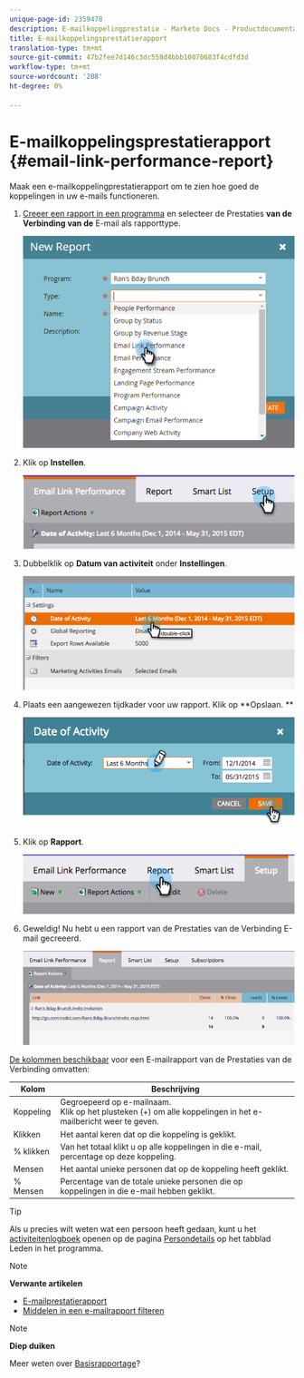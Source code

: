 ```yaml
---
unique-page-id: 2359478
description: E-mailkoppelingprestatie - Marketo Docs - Productdocumentatie
title: E-mailkoppelingsprestatierapport
translation-type: tm+mt
source-git-commit: 47b2fee7d146c3dc558d4bbb10070683f4cdfd3d
workflow-type: tm+mt
source-wordcount: '208'
ht-degree: 0%

---
```



# E-mailkoppelingsprestatierapport {#email-link-performance-report}

Maak een e-mailkoppelingprestatierapport om te zien hoe goed de koppelingen in uw e-mails functioneren.

1. [Creeer een rapport in een programma](../../../../product-docs/reporting/basic-reporting/creating-reports/create-a-report-in-a-program.md) en selecteer de Prestaties **van de Verbinding van de** E-mail als rapporttype.

   ![](assets/image2017-3-29-9-3a10-3a41.png)

1. Klik op **Instellen**.

   ![](assets/image2015-5-20-11-3a18-3a0.png)

1. Dubbelklik op **Datum van activiteit** onder **Instellingen**.

   ![](assets/image2015-5-20-11-3a18-3a59.png)

1. Plaats een aangewezen tijdkader voor uw rapport. Klik op **Opslaan. **

   ![](assets/image2015-5-20-11-3a20-3a52.png)

1. Klik op **Rapport**.

   ![](assets/image2015-5-20-11-3a22-3a24.png)

1. Geweldig! Nu hebt u een rapport van de Prestaties van de Verbinding E-mail gecreeerd.

   ![](assets/image2015-5-20-11-3a23-3a33.png)

[De kolommen beschikbaar](../../../../product-docs/reporting/basic-reporting/editing-reports/select-report-columns.md) voor een E-mailrapport van de Prestaties van de Verbinding omvatten:

<table> 
 <thead> 
  <tr> 
   <th colspan="1" rowspan="1">Kolom</th> 
   <th colspan="1" rowspan="1">Beschrijving</th> 
  </tr> 
 </thead> 
 <tbody> 
  <tr> 
   <td colspan="1" rowspan="1">Koppeling</td> 
   <td colspan="1" rowspan="1">Gegroepeerd op e-mailnaam.<br>Klik op het plusteken (+) om alle koppelingen in het e-mailbericht weer te geven.</td> 
  </tr> 
  <tr> 
   <td colspan="1" rowspan="1">Klikken</td> 
   <td colspan="1" rowspan="1">Het aantal keren dat op die koppeling is geklikt.</td> 
  </tr> 
  <tr> 
   <td colspan="1" rowspan="1">% klikken</td> 
   <td colspan="1" rowspan="1">Van het totaal klikt u op alle koppelingen in die e-mail, percentage op deze koppeling.</td> 
  </tr> 
  <tr> 
   <td colspan="1" rowspan="1">Mensen</td> 
   <td colspan="1" rowspan="1">Het aantal unieke personen dat op de koppeling heeft geklikt.</td> 
  </tr> 
  <tr> 
   <td colspan="1" rowspan="1">% Mensen</td> 
   <td colspan="1" rowspan="1">Percentage van de totale unieke personen die op koppelingen in die e-mail hebben geklikt.</td> 
  </tr> 
 </tbody> 
</table>

>[!TIP]
>
>Als u precies wilt weten wat een persoon heeft gedaan, kunt u het [activiteitenlogboek](../../../../product-docs/core-marketo-concepts/smart-lists-and-static-lists/managing-people-in-smart-lists/filter-activity-types-in-the-activity-log-of-a-person.md) openen op de pagina [Persondetails](../../../../product-docs/core-marketo-concepts/smart-lists-and-static-lists/managing-people-in-smart-lists/using-the-person-detail-page.md) op het tabblad Leden in het programma.

>[!NOTE]
>
>**Verwante artikelen**
>
>* [E-mailprestatierapport](email-performance-report.md)
>* [Middelen in een e-mailrapport filteren](../../../../product-docs/reporting/basic-reporting/report-activity/filter-assets-in-an-email-report.md)

>



>[!NOTE]
>
>**Diep duiken**
>
>Meer weten over [Basisrapportage](http://docs.marketo.com/display/docs/basic+reporting)?


